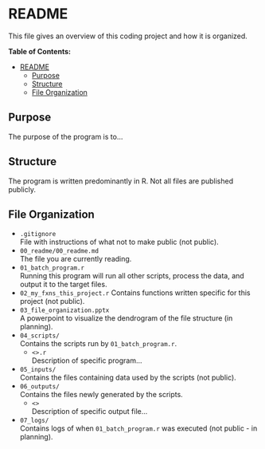 # README

This file gives an overview of this coding project and how it is organized.

**Table of Contents:**

- [README](#readme)
  - [Purpose](#purpose)
  - [Structure](#structure)
  - [File Organization](#file-organization)

## Purpose

The purpose of the program is to...

## Structure

The program is written predominantly in R. Not all files are published publicly.

## File Organization

- `.gitignore`  
    File with instructions of what not to make public (not public).
- `00_readme/00_readme.md`  
    The file you are currently reading.
- `01_batch_program.r`  
    Running this program will run all other scripts, process the data, and output it to the target files.  
- `02_my_fxns_this_project.r`
    Contains functions written specific for this project (not public).
- `03_file_organization.pptx`  
    A powerpoint to visualize the dendrogram of the file structure (in planning).  
- `04_scripts/`  
    Contains the scripts run by `01_batch_program.r`.
  - `<>.r`  
    Description of specific program...
- `05_inputs/`  
    Contains the files containing data used by the scripts (not public).  
- `06_outputs/`  
    Contains the files newly generated by the scripts.  
  - `<>`  
    Description of specific output file...
- `07_logs/`  
    Contains logs of when `01_batch_program.r` was executed (not public - in planning).  
